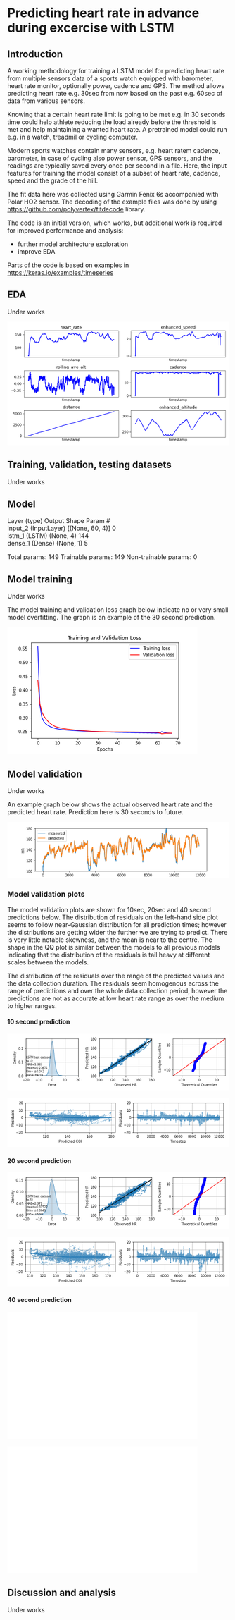 # Predicting heart rate in advance during excercise with LSTM

## Introduction

A working methodology for training a LSTM model for predicting heart rate from multiple sensors data of a sports watch equipped with barometer, heart rate monitor, optionally power, cadence and GPS. The method allows predicting heart rate e.g. 30sec from now based on the past e.g. 60sec of data from various sensors.

Knowing that a certain heart rate limit is going to be met e.g. in 30 seconds time could help athlete reducing the load already before the threshold is met and help maintaining a wanted heart rate. A pretrained model could run e.g. in a watch, treadmil or cycling computer.

Modern sports watches contain many sensors, e.g. heart ratem cadence, barometer, in case of cycling also power sensor, GPS sensors, and the readings are typically saved every once per second in a file. Here, the input features for training the model consist of a subset of heart rate, cadence, speed and the grade of the hill.

The fit data here was collected using Garmin Fenix 6s accompanied with Polar HO2 sensor. The decoding of the example files was done by using https://github.com/polyvertex/fitdecode library.

The code is an initial version, which works, but additional work is required for improved performance and analysis:
- further model architecture exploration
- improve EDA

Parts of the code is based on examples in https://keras.io/examples/timeseries

## EDA

Under works

![EDA Graph](https://github.com/rikluost/athlete_hr_predict/blob/master/graphs/HR_eda_t40.png)

## Training, validation, testing datasets

Under works



## Model


Layer (type)                 Output Shape              Param #   
input_2 (InputLayer)         [(None, 60, 4)]           0         
lstm_1 (LSTM)                (None, 4)                 144       
dense_1 (Dense)              (None, 1)                 5         

Total params: 149
Trainable params: 149
Non-trainable params: 0


## Model training

Under works

The model training and validation loss graph below indicate no or very small model overfitting. The graph is an example of the 30 second prediction.

![History](https://github.com/rikluost/athlete_hr_predict/blob/master/graphs/HR_his_t30.png)


## Model validation

Under works

An example graph below shows the actual observed heart rate and the predicted heart rate. Prediction here is 30 seconds to future.

![t10](https://github.com/rikluost/athlete_hr_predict/blob/master/graphs/HR_ex_t20.png)


### Model validation plots

 The model validation plots are shown for 10sec, 20sec and 40 second predictions below. The distribution of residuals on the left-hand side plot seems to follow near-Gaussian distribution for all prediction times; however the distributions are getting wider the further we are trying to predict. There is very little notable skewness, and the mean is near to the centre. The shape in the QQ plot is similar between the models to all previous models indicating that the distribution of the residuals is tail heavy at different scales between the models. 
 
 The distribution of the residuals over the range of the predicted values and the data collection duration. The residuals seem homogenous across the range of predictions and over the whole data collection period, however the predictions are not as accurate at low heart rate range as over the medium to higher ranges.

 #### 10 second prediction
 
 ![t10v](https://github.com/rikluost/athlete_hr_predict/blob/master/graphs/HR_t10.png)
 
 ![t10r](https://github.com/rikluost/athlete_hr_predict/blob/master/graphs/HR_res_t10.png)
 
 #### 20 second prediction

 ![t20v](https://github.com/rikluost/athlete_hr_predict/blob/master/graphs/HR_t20.png)
 
 ![t20r](https://github.com/rikluost/athlete_hr_predict/blob/master/graphs/HR_res_t20.png)
 
  #### 40 second prediction
 
 ![t40v](https://github.com/rikluost/athlete_hr_predict/blob/master/graphs/HR_t40.png)
 
 ![t40r](https://github.com/rikluost/athlete_hr_predict/blob/master/graphs/HR_res_t40.png)

## Discussion and analysis

Under works

